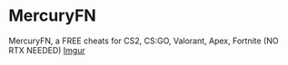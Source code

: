 # MercuryFN
MercuryFN, a FREE cheats for CS2, CS:GO, Valorant, Apex, Fortnite (NO RTX NEEDED)
[Imgur](https://i.imgur.com/uydYuLA.gifv)
